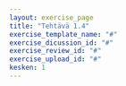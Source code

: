 ```yaml
---
layout: exercise_page
title: "Tehtävä 1.4"
exercise_template_name: "#"
exercise_dicussion_id: "#"
exercise_review_id: "#"
exercise_upload_id: "#"
kesken: 1
---
```


